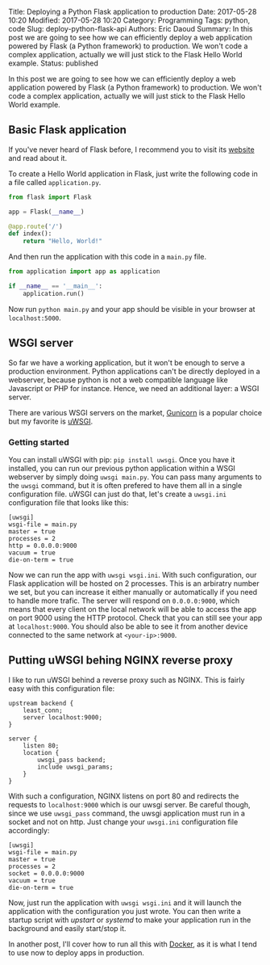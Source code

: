 Title: Deploying a Python Flask application to production
Date: 2017-05-28 10:20
Modified: 2017-05-28 10:20
Category: Programming
Tags: python, code
Slug: deploy-python-flask-api
Authors: Eric Daoud
Summary: In this post we are going to see how we can efficiently deploy a web application powered by Flask (a Python framework) to production. We won't code a complex application, actually we will just stick to the Flask Hello World example.
Status: published


In this post we are going to see how we can efficiently deploy a web application powered by Flask (a Python framework) to production. We won't code a complex application, actually we will just stick to the Flask Hello World example.


## Basic Flask application
If you've never heard of Flask before, I recommend you to visit its [website](http://flask.pocoo.org/) and read about it.

To create a Hello World application in Flask, just write the following code in a file called ```application.py```.

``` python
from flask import Flask

app = Flask(__name__)

@app.route('/')
def index():
	return "Hello, World!"
```

And then run the application with this code in a ```main.py``` file.

``` python
from application import app as application

if __name__ == '__main__':
	application.run()
```

Now run ```python main.py``` and your app should be visible in your browser at ```localhost:5000```.


## WSGI server
So far we have a working application, but it won't be enough to serve a production environment. Python applications can't be directly deployed in a webserver, because python is not a web compatible language like Javascript or PHP for instance. Hence, we need an additional layer: a WSGI server.

There are various WSGI servers on the market, [Gunicorn](http://gunicorn.org/) is a popular choice but my favorite is [uWSGI](https://uwsgi-docs.readthedocs.io/en/latest/).

### Getting started

You can install uWSGI with pip: ```pip install uwsgi```. Once you have it installed, you can run our previous python application within a WSGI webserver by simply doing ```uwsgi main.py```. You can pass many arguments to the ```uwsgi``` command, but it is often prefered to have them all in a single configuration file. uWSGI can just do that, let's create a ```uwsgi.ini``` configuration file that looks like this:

``` text
[uwsgi]
wsgi-file = main.py
master = true
processes = 2
http = 0.0.0.0:9000
vacuum = true
die-on-term = true
```

Now we can run the app with ```uwsgi wsgi.ini```. With such configuration, our Flask application will be hosted on 2 processes. This is an arbiratry number we set, but you can increase it either manually or automatically if you need to handle more trafic. The server will respond on ```0.0.0.0:9000```, which means that every client on the local network will be able to access the app on port 9000 using the HTTP protocol. Check that you can still see your app at ```localhost:9000```. You should also be able to see it from another device connected to the same network at ```<your-ip>:9000```.


## Putting uWSGI behing NGINX reverse proxy
I like to run uWSGI behind a reverse proxy such as NGINX. This is fairly easy with this configuration file:

``` text
upstream backend {
    least_conn;
    server localhost:9000;
}

server {
    listen 80;
    location {
    	uwsgi_pass backend;
        include uwsgi_params;
    }
}
```

With such a configuration, NGINX listens on port 80 and redirects the requests to ```localhost:9000``` which is our uwsgi server. Be careful though, since we use ```uwsgi_pass``` command, the uwsgi application must run in a socket and not on http. Just change your ```uwsgi.ini``` configuration file accordingly:

``` text
[uwsgi]
wsgi-file = main.py
master = true
processes = 2
socket = 0.0.0.0:9000
vacuum = true
die-on-term = true
```

Now, just run the application with ```uwsgi wsgi.ini``` and it will launch the
application with the configuration you just wrote. You can then write a startup
script with *upstart* or *systemd* to make your application run in the
background and easily start/stop it.

In another post, I'll cover how to run all this with [Docker](https://www.docker.com/), as it is what I tend to use now to deploy apps in production. 
